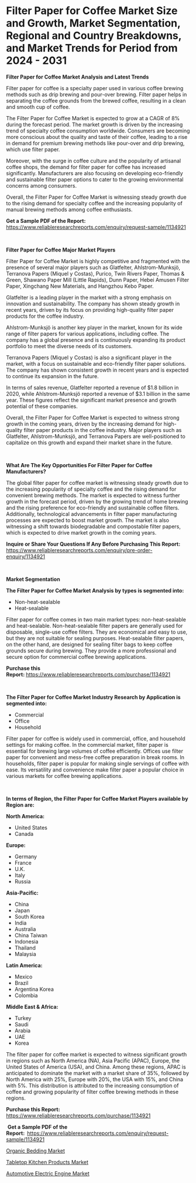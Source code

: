 <p><h1>Filter Paper for Coffee Market Size and Growth, Market Segmentation, Regional and Country Breakdowns, and Market Trends for Period from 2024 -  2031</h1></p><p><strong>Filter Paper for Coffee Market Analysis and Latest Trends</strong></p>
<p><p>Filter paper for coffee is a specialty paper used in various coffee brewing methods such as drip brewing and pour-over brewing. Filter paper helps in separating the coffee grounds from the brewed coffee, resulting in a clean and smooth cup of coffee.</p><p>The Filter Paper for Coffee Market is expected to grow at a CAGR of 8% during the forecast period. The market growth is driven by the increasing trend of specialty coffee consumption worldwide. Consumers are becoming more conscious about the quality and taste of their coffee, leading to a rise in demand for premium brewing methods like pour-over and drip brewing, which use filter paper.</p><p>Moreover, with the surge in coffee culture and the popularity of artisanal coffee shops, the demand for filter paper for coffee has increased significantly. Manufacturers are also focusing on developing eco-friendly and sustainable filter paper options to cater to the growing environmental concerns among consumers.</p><p>Overall, the Filter Paper for Coffee Market is witnessing steady growth due to the rising demand for specialty coffee and the increasing popularity of manual brewing methods among coffee enthusiasts.</p></p>
<p><strong>Get a Sample PDF of the Report:&nbsp;</strong> <a href="https://www.reliableresearchreports.com/enquiry/request-sample/1134921">https://www.reliableresearchreports.com/enquiry/request-sample/1134921</a></p>
<p>&nbsp;</p>
<p><strong>Filter Paper for Coffee Major Market Players</strong></p>
<p><p>Filter Paper for Coffee Market is highly competitive and fragmented with the presence of several major players such as Glatfelter, Ahlstrom-Munksjö, Terranova Papers (Miquel y Costas), Purico, Twin Rivers Paper, Thomas & Green, Shawano Paper Mill (Little Rapids), Dunn Paper, Hebei Amusen Filter Paper, Xingchang New Materials, and Hangzhou Kebo Paper.</p><p>Glatfelter is a leading player in the market with a strong emphasis on innovation and sustainability. The company has shown steady growth in recent years, driven by its focus on providing high-quality filter paper products for the coffee industry.</p><p>Ahlstrom-Munksjö is another key player in the market, known for its wide range of filter papers for various applications, including coffee. The company has a global presence and is continuously expanding its product portfolio to meet the diverse needs of its customers.</p><p>Terranova Papers (Miquel y Costas) is also a significant player in the market, with a focus on sustainable and eco-friendly filter paper solutions. The company has shown consistent growth in recent years and is expected to continue its expansion in the future.</p><p>In terms of sales revenue, Glatfelter reported a revenue of $1.8 billion in 2020, while Ahlstrom-Munksjö reported a revenue of $3.1 billion in the same year. These figures reflect the significant market presence and growth potential of these companies.</p><p>Overall, the Filter Paper for Coffee Market is expected to witness strong growth in the coming years, driven by the increasing demand for high-quality filter paper products in the coffee industry. Major players such as Glatfelter, Ahlstrom-Munksjö, and Terranova Papers are well-positioned to capitalize on this growth and expand their market share in the future.</p></p>
<p>&nbsp;</p>
<p><strong>What Are The Key Opportunities For Filter Paper for Coffee Manufacturers?</strong></p>
<p><p>The global filter paper for coffee market is witnessing steady growth due to the increasing popularity of specialty coffee and the rising demand for convenient brewing methods. The market is expected to witness further growth in the forecast period, driven by the growing trend of home brewing and the rising preference for eco-friendly and sustainable coffee filters. Additionally, technological advancements in filter paper manufacturing processes are expected to boost market growth. The market is also witnessing a shift towards biodegradable and compostable filter papers, which is expected to drive market growth in the coming years.</p></p>
<p><strong>Inquire or Share Your Questions If Any Before Purchasing This Report:</strong> <a href="https://www.reliableresearchreports.com/enquiry/pre-order-enquiry/1134921">https://www.reliableresearchreports.com/enquiry/pre-order-enquiry/1134921</a></p>
<p>&nbsp;</p>
<p><strong>Market Segmentation</strong></p>
<p><strong>The Filter Paper for Coffee Market Analysis by types is segmented into:</strong></p>
<p><ul><li>Non-heat-sealable</li><li>Heat-sealable</li></ul></p>
<p><p>Filter paper for coffee comes in two main market types: non-heat-sealable and heat-sealable. Non-heat-sealable filter papers are generally used for disposable, single-use coffee filters. They are economical and easy to use, but they are not suitable for sealing purposes. Heat-sealable filter papers, on the other hand, are designed for sealing filter bags to keep coffee grounds secure during brewing. They provide a more professional and secure option for commercial coffee brewing applications.</p></p>
<p><strong>Purchase this Report:&nbsp;</strong><a href="https://www.reliableresearchreports.com/purchase/1134921">https://www.reliableresearchreports.com/purchase/1134921</a></p>
<p>&nbsp;</p>
<p><strong>The Filter Paper for Coffee Market Industry Research by Application is segmented into:</strong></p>
<p><ul><li>Commercial</li><li>Office</li><li>Household</li></ul></p>
<p><p>Filter paper for coffee is widely used in commercial, office, and household settings for making coffee. In the commercial market, filter paper is essential for brewing large volumes of coffee efficiently. Offices use filter paper for convenient and mess-free coffee preparation in break rooms. In households, filter paper is popular for making single servings of coffee with ease. Its versatility and convenience make filter paper a popular choice in various markets for coffee brewing applications.</p></p>
<p>&nbsp;</p>
<p><strong>In terms of Region, the Filter Paper for Coffee Market Players available by Region are:</strong></p>
<p>
    <p> <strong> North America: </strong>
        <ul>
            <li>United States</li>
            <li>Canada</li>
        </ul>
        </p> 
    <p> <strong> Europe: </strong>
        <ul>
            <li>Germany</li>
            <li>France</li>
            <li>U.K.</li>
            <li>Italy</li>
            <li>Russia</li>
        </ul>
        </p> 
    <p> <strong> Asia-Pacific: </strong>
        <ul>
            <li>China</li>
            <li>Japan</li>
            <li>South Korea</li>
            <li>India</li>
            <li>Australia</li>
            <li>China Taiwan</li>
            <li>Indonesia</li>
            <li>Thailand</li>
            <li>Malaysia</li>
        </ul>
        </p> 
    <p> <strong> Latin America: </strong>
        <ul>
            <li>Mexico</li>
            <li>Brazil</li>
            <li>Argentina Korea</li>
            <li>Colombia</li>
        </ul>
        </p> 
    <p> <strong> Middle East & Africa: </strong>
        <ul>
            <li>Turkey</li>
            <li>Saudi</li>
            <li>Arabia</li>
            <li>UAE</li>
            <li>Korea</li>
        </ul>
    </p>
    </p>
<p><p>The filter paper for coffee market is expected to witness significant growth in regions such as North America (NA), Asia Pacific (APAC), Europe, the United States of America (USA), and China. Among these regions, APAC is anticipated to dominate the market with a market share of 35%, followed by North America with 25%, Europe with 20%, the USA with 15%, and China with 5%. This distribution is attributed to the increasing consumption of coffee and growing popularity of filter coffee brewing methods in these regions.</p></p>
<p><strong>Purchase this Report: </strong><a href="https://www.reliableresearchreports.com/purchase/1134921">https://www.reliableresearchreports.com/purchase/1134921</a></p>
<p>&nbsp;<strong>Get a Sample PDF of the Report:&nbsp;&nbsp;</strong><a href="https://www.reliableresearchreports.com/enquiry/request-sample/1134921">https://www.reliableresearchreports.com/enquiry/request-sample/1134921</a></p>
<p><strong></strong></p>
<p><p><a href="https://github.com/seekum/Market-Research-Report-List-1/blob/main/organic-bedding-market.md">Organic Bedding Market</a></p><p><a href="https://github.com/nancykennedykellievqfqt2/Market-Research-Report-List-1/blob/main/tabletop-kitchen-products-market.md">Tabletop Kitchen Products Market</a></p><p><a href="https://iodized-pantydraco-05c.notion.site/Automotive-Electric-Engine-Market-Size-and-Growth-Market-Segmentation-Regional-and-Country-Breakdo-e3149aa5521c40819fa6dae9accc76da">Automotive Electric Engine Market</a></p></p>